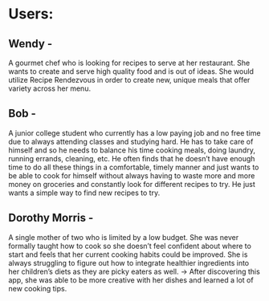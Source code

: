 # Users:

## Wendy - 
A gourmet chef who is looking for recipes to serve at her restaurant. 
She wants to create and serve high quality food and is out of ideas. She 
would utilize Recipe Rendezvous in order to create new, unique meals that offer 
variety across her menu. 

## Bob - 
A junior college student who currently has a low paying job and no free 
time due to always attending classes and studying hard. He has to take care of 
himself and so he needs to balance his time cooking meals, doing laundry, running 
errands, cleaning, etc. He often finds that he doesn’t have enough time to do all 
these things in a comfortable, timely manner and just wants to be able to cook for 
himself without always having to waste more and more money on groceries and 
constantly look for different recipes to try. He just wants a simple way to find 
new recipes to try.

## Dorothy Morris - 
A single mother of two who is limited by a low budget. 
She was never formally taught how to cook so she doesn’t feel confident about
where to start and feels that her current cooking habits could be improved. She 
is always struggling to figure out how to integrate healthier ingredients into 
her children’s diets as they are picky eaters as well. → After discovering this 
app, she was able to be more creative with her dishes and learned a lot of new 
cooking tips.
